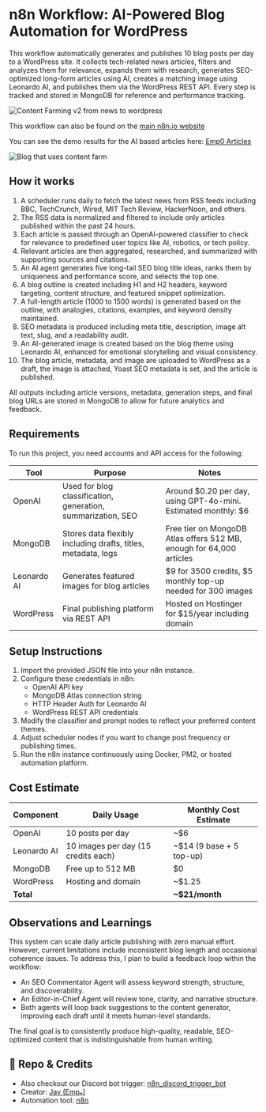 # n8n Workflow: AI-Powered Blog Automation for WordPress

This workflow automatically generates and publishes 10 blog posts per day to a WordPress site. It collects tech-related news articles, filters and analyzes them for relevance, expands them with research, generates SEO-optimized long-form articles using AI, creates a matching image using Leonardo AI, and publishes them via the WordPress REST API. Every step is tracked and stored in MongoDB for reference and performance tracking.

![Content Farming v2 from news to wordpress](https://articles.emp0.com/wp-content/uploads/2025/07/content-generator-v2-workflow.png)

This workflow can also be found on the [main n8n.io website](https://n8n.io/workflows/5230-content-farming-ai-powered-blog-automation-for-wordpress/) 

You can see the demo results for the AI based articles here: [Emp0 Articles](https://articles.emp0.com/author/anya/)

![Blog that uses content farm](https://articles.emp0.com/wp-content/uploads/2025/06/content-farm.png)

## How it works

1. A scheduler runs daily to fetch the latest news from RSS feeds including BBC, TechCrunch, Wired, MIT Tech Review, HackerNoon, and others.
2. The RSS data is normalized and filtered to include only articles published within the past 24 hours.
3. Each article is passed through an OpenAI-powered classifier to check for relevance to predefined user topics like AI, robotics, or tech policy.
4. Relevant articles are then aggregated, researched, and summarized with supporting sources and citations.
5. An AI agent generates five long-tail SEO blog title ideas, ranks them by uniqueness and performance score, and selects the top one.
6. A blog outline is created including H1 and H2 headers, keyword targeting, content structure, and featured snippet optimization.
7. A full-length article (1000 to 1500 words) is generated based on the outline, with analogies, citations, examples, and keyword density maintained.
8. SEO metadata is produced including meta title, description, image alt text, slug, and a readability audit.
9. An AI-generated image is created based on the blog theme using Leonardo AI, enhanced for emotional storytelling and visual consistency.
10. The blog article, metadata, and image are uploaded to WordPress as a draft, the image is attached, Yoast SEO metadata is set, and the article is published.

All outputs including article versions, metadata, generation steps, and final blog URLs are stored in MongoDB to allow for future analytics and feedback.

## Requirements

To run this project, you need accounts and API access for the following:

| Tool         | Purpose                                                         | Notes                                                                 |
|--------------|------------------------------------------------------------------|-----------------------------------------------------------------------|
| OpenAI       | Used for blog classification, generation, summarization, SEO    | Around $0.20 per day, using GPT-4o-mini. Estimated monthly: $6       |
| MongoDB      | Stores data flexibly including drafts, titles, metadata, logs   | Free tier on MongoDB Atlas offers 512 MB, enough for 64,000 articles |
| Leonardo AI  | Generates featured images for blog articles                     | $9 for 3500 credits, $5 monthly top-up needed for 300 images          |
| WordPress    | Final publishing platform via REST API                          | Hosted on Hostinger for $15/year including domain                     |

## Setup Instructions

1. Import the provided JSON file into your n8n instance.
2. Configure these credentials in n8n:
   - OpenAI API key
   - MongoDB Atlas connection string
   - HTTP Header Auth for Leonardo AI
   - WordPress REST API credentials
3. Modify the classifier and prompt nodes to reflect your preferred content themes.
4. Adjust scheduler nodes if you want to change post frequency or publishing times.
5. Run the n8n instance continuously using Docker, PM2, or hosted automation platform.

## Cost Estimate

| Component     | Daily Usage                  | Monthly Cost Estimate |
|---------------|------------------------------|------------------------|
| OpenAI        | 10 posts per day             | ~$6                   |
| Leonardo AI   | 10 images per day (15 credits each) | ~$14 (9 base + 5 top-up) |
| MongoDB       | Free up to 512 MB            | $0                    |
| WordPress     | Hosting and domain           | ~$1.25                |
| **Total**     |                              | **~$21/month**        |

## Observations and Learnings

This system can scale daily article publishing with zero manual effort. However, current limitations include inconsistent blog length and occasional coherence issues. To address this, I plan to build a feedback loop within the workflow:

- An SEO Commentator Agent will assess keyword strength, structure, and discoverability.
- An Editor-in-Chief Agent will review tone, clarity, and narrative structure.
- Both agents will loop back suggestions to the content generator, improving each draft until it meets human-level standards.

The final goal is to consistently produce high-quality, readable, SEO-optimized content that is indistinguishable from human writing.

## 📎 Repo & Credits

- Also checkout our Discord bot trigger: [n8n_discord_trigger_bot](https://github.com/Jharilela/n8n_discord_trigger_bot)
- Creator: [Jay (Emp₀)](https://twitter.com/jharilela)
- Automation tool: [n8n](https://n8n.partnerlinks.io/emp0)